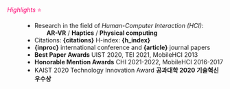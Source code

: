 <script>
  import { onMount } from 'svelte';

  // get Google scholar info for citations and h_inedx
  let citations ='1502', h_index= '21';
  let inproc = 0;
  let article = 0;

  onMount(() => {

    fetch('https://personal-scholar.onrender.com/author/wVDtZB0AAAAJ')
    .then((response) => response.json())
    .then((data) => {
      citations= data.citations;
      h_index= data.h_index;
    })

    // get publication data for stats
    fetch('assets/data/publications.bib')
      .then((res) => res.text())
      .then((data) => {
        inproc = (data.match(/@inproceedings/g) || []).length;
        article = (data.match(/@article/g) || []).length;
      });
  });
  </script>

<dt><i>Highlights</i> ⭐️</dt>
<dd>

- Research in the field of _Human-Computer Interaction (HCI)_: <div class="indent">**AR-VR** / **Haptics** / **Physical computing**</div>
- Citations: **{citations}** H-index: **{h_index}**
- **{inproc}** international conference and **{article}** journal papers
- **Best Paper Awards** UIST 2020, TEI 2021, MobileHCI 2013
- **Honorable Mention Awards** CHI 2021-2022, MobileHCI 2016-2017
- KAIST 2020 Technology Innovation Award **공과대학 2020 기술혁신 우수상**
</dd>

<style>
  dt{
    color: #FF0070;
  }
  .indent{
    margin-left: 2em;
  }
</style>
